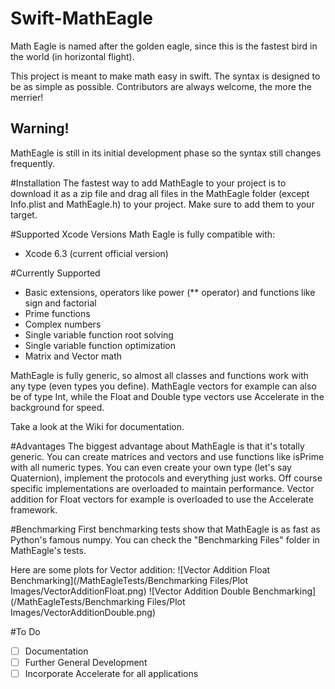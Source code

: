 # Swift-MathEagle
Math Eagle is named after the golden eagle, since this is the fastest bird in the world (in horizontal flight).

This project is meant to make math easy in swift. The syntax is designed to be as simple as possible. Contributors are always welcome, the more the merrier!

## Warning!
MathEagle is still in its initial development phase so the syntax still changes frequently.

#Installation
The fastest way to add MathEagle to your project is to download it as a zip file and drag all files in the MathEagle folder (except Info.plist and MathEagle.h) to your project. Make sure to add them to your target.

#Supported Xcode Versions
Math Eagle is fully compatible with:
- Xcode 6.3 (current official version)

#Currently Supported
* Basic extensions, operators like power (** operator) and functions like sign and factorial
* Prime functions
* Complex numbers
* Single variable function root solving
* Single variable function optimization
* Matrix and Vector math

MathEagle is fully generic, so almost all classes and functions work with any type (even types you define). MathEagle vectors for example can also be of type Int, while the Float and Double type vectors use Accelerate in the background for speed.

Take a look at the Wiki for documentation.

#Advantages
The biggest advantage about MathEagle is that it's totally generic. You can create matrices and vectors and use functions like isPrime with all numeric types. You can even create your own type (let's say Quaternion), implement the protocols and everything just works. Off course specific implementations are overloaded to maintain performance. Vector addition for Float vectors for example is overloaded to use the Accelerate framework.

#Benchmarking
First benchmarking tests show that MathEagle is as fast as Python's famous numpy. You can check the "Benchmarking Files" folder in MathEagle's tests.

Here are some plots for Vector addition:
![Vector Addition Float Benchmarking](/MathEagleTests/Benchmarking Files/Plot Images/VectorAdditionFloat.png)
![Vector Addition Double Benchmarking](/MathEagleTests/Benchmarking Files/Plot Images/VectorAdditionDouble.png)

#To Do
- [ ] Documentation
- [ ] Further General Development
- [ ] Incorporate Accelerate for all applications
